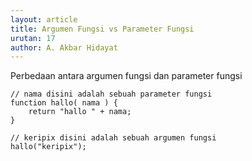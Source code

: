 ```yaml
---
layout: article
title: Argumen Fungsi vs Parameter Fungsi
urutan: 17
author: A. Akbar Hidayat
---
```


Perbedaan antara argumen fungsi dan parameter fungsi

    // nama disini adalah sebuah parameter fungsi
    function hallo( nama ) {
        return "hallo " + nama;
    }
    
    // keripix disini adalah sebuah argumen fungsi
    hallo("keripix");
